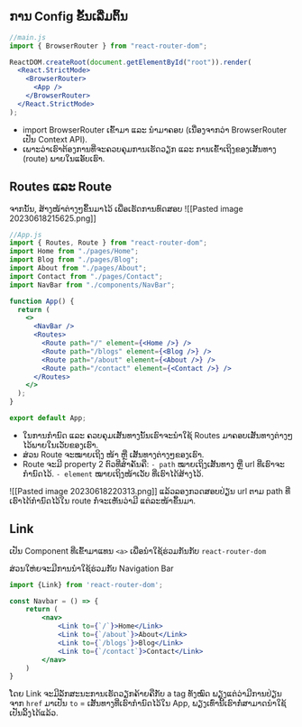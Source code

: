 ## ການ Config ຂັ້ນເລີ່ມຕົ້ນ

```jsx
//main.js
import { BrowserRouter } from "react-router-dom";

ReactDOM.createRoot(document.getElementById("root")).render(
  <React.StrictMode>
    <BrowserRouter>
      <App />
    </BrowserRouter>
  </React.StrictMode>
);
```
- import BrowserRouter ເຂົ້າມາ ແລະ ນຳມາຄອບ <App/> (ເນື່ອງຈາກວ່າ BrowserRouter ເປັນ Context API).
- ເພາະວ່າເຮົາຕ້ອງການທີ່ຈະຄວບຄຸມການເຮັດວຽກ ແລະ ການເຂົ້າເຖິງຂອງເສັ້ນທາງ (route) ພາຍໃນແອັບເຮົາ.

## Routes ແລະ Route

ຈາກນັ້ນ, ສ້າງໜ້າຕ່າງໆຂຶ້ນມາໄວ້ ເພື່ອເຮັດການທົດສອບ
![[Pasted image 20230618215625.png]]


```jsx
//App.js
import { Routes, Route } from "react-router-dom";
import Home from "./pages/Home";
import Blog from "./pages/Blog";
import About from "./pages/About";
import Contact from "./pages/Contact";
import NavBar from "./components/NavBar";

function App() {
  return (
    <>
      <NavBar />
      <Routes>
        <Route path="/" element={<Home />} />
        <Route path="/blogs" element={<Blog />} />
        <Route path="/about" element={<About />} />
        <Route path="/contact" element={<Contact />} />
      </Routes>
    </>
  );
}

export default App;

```
- ໃນການກຳນົດ ແລະ ຄວບຄຸມເສັ້ນທາງນັ້ນເຮົາຈະນຳໃຊ້ Routes ມາຄອບເສັ້ນທາງຕ່າງໆໄວ້ພາຍໃນເວັບຂອງເຮົາ.
- ສ່ວນ Route ຈະໝາຍເຖິງ ໜ້າ ຫຼື ເສັ້ນທາງຕ່າງໆຂອງເຮົາ.
- Route ຈະມີ property 2 ຕົວທີ່ສຳຄັນຄື:
	`- path` ໝາຍເຖິງເສັ້ນທາງ ຫຼື url ທີ່ເຮົາຈະກຳນົດໄວ້.
	`- element` ໝາຍເຖິງໜ້າເວັບ ທີ່ເຮົາໄດ້ສ້າງໄວ້.

![[Pasted image 20230618220313.png]]
ແລ້ວລອງກວດສອບປ່ຽນ url ຕາມ path ທີ່ເຮົາໄດ້ກຳນົດໄວ້ໃນ route ກໍ່ຈະເຫັນວ່າມີ  ແຕ່ລະໜ້າຂຶ້ນມາ.

## Link
ເປັນ Component ທີ່ເຂົ້າມາແທນ `<a>` ເພື່ອນຳໃຊ້ຮ່ວມກັນກັບ `react-router-dom`

ສ່ວນໃຫ່ຍຈະມີການນຳໃຊ້ຮ່ວມກັບ Navigation Bar

```jsx
import {Link} from 'react-router-dom';

const Navbar = () => {
	return (
		<nav>
			<Link to={`/`}>Home</Link>
			<Link to={`/about`}>About</Link>
			<Link to={`/blogs`}>Blog</Link>
			<Link to={`/contact`}>Contact</Link>
		</nav>
	)
}
```

ໂດຍ Link ຈະມີລັກສະນະການເຮັດວຽກຄ້າຍຄືກັບ a tag ທັງໝົດ ພຽງແຕ່ວ່າມີການປ່ຽນຈາກ `href` ມາເປັນ `to` = ເສັ້ນທາງທີ່ເຮົາກຳນົດໄວ້ໃນ App, ພຽງເທົ່ານີ້ເຮົາກໍ່ສາມາດນຳໃຊ້ເປັນລິ້ງໄດ້ແລ້ວ.